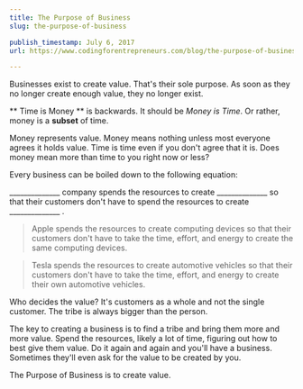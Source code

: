 ```yaml
---
title: The Purpose of Business
slug: the-purpose-of-business

publish_timestamp: July 6, 2017
url: https://www.codingforentrepreneurs.com/blog/the-purpose-of-business/

---
```


Businesses exist to create value. That's their sole purpose. As soon as they no longer create enough value, they no longer exist. 

** Time is Money ** is backwards. It should be *Money is Time*. Or rather, money is a __subset__ of time. 

Money represents value. Money means nothing unless most everyone agrees it holds value.  Time is time even if you don't agree that it is. Does money mean more than time to you right now or less?

 Every business can be boiled down to the following equation:

______________ company spends the resources to create ______________  so that their customers don't have to spend the resources to create ______________ . 


>  Apple spends the resources to create computing devices so that their customers don't have to take the time, effort, and energy to create the same computing devices.

>  Tesla spends the resources to create automotive vehicles so that their customers don't have to take the time, effort, and energy to create their own automotive vehicles.

Who decides the value? It's customers as a whole and not the single customer. The tribe is always bigger than the person. 

The key to creating a business is to find a tribe and bring them more and more value. Spend the resources, likely a lot of time, figuring out how to best give them value. Do it again and again and you'll have a business. Sometimes they'll even ask for the value to be created by you.

The Purpose of Business is to create value.